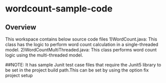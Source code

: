 # wordcount-sample-code
## Overview
This workspace contains below source code files
1)WordCount.java: This class has the logic to perform word count calculation in a single-threaded model.
2)WordCountMultiThreaded.java: This class performs word count logic using the multi-threaded model.


##NOTE: It has sample Junit test case files that require the Junit5 library to be set in the project build path.This can be set by using the option fix project setup
